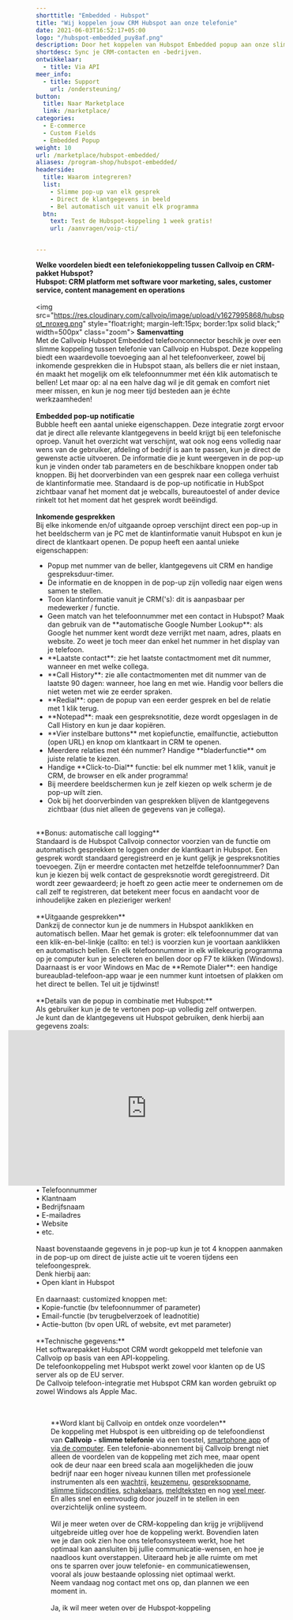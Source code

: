 ```yaml
---
shorttitle: "Embedded - Hubspot"
title: "Wij koppelen jouw CRM Hubspot aan onze telefonie"
date: 2021-06-03T16:52:17+05:00
logo: "/hubspot-embedded_puy8af.png"
description: Door het koppelen van Hubspot Embedded popup aan onze slimme telefonie werk je een stuk efficienter.
shortdesc: Sync je CRM-contacten en -bedrijven.
ontwikkelaar:
  - title: Via API
meer_info:
  - title: Support
    url: /ondersteuning/
button:
  title: Naar Marketplace
  link: /marketplace/
categories:
  - E-commerce
  - Custom Fields
  - Embedded Popup
weight: 10
url: /marketplace/hubspot-embedded/
aliases: /program-shop/hubspot-embedded/
headerside:
  title: Waarom integreren?
  list:
    - Slimme pop-up van elk gesprek
    - Direct de klantgegevens in beeld
    - Bel automatisch uit vanuit elk programma
  btn:
    text: Test de Hubspot-koppeling 1 week gratis!
    url: /aanvragen/voip-cti/


---
```


**Welke voordelen biedt een telefoniekoppeling tussen Callvoip en CRM-pakket Hubspot?<br>
Hubspot: CRM platform met software voor marketing, sales, customer service, content management en operations**<br>
<br><img src="https://res.cloudinary.com/callvoip/image/upload/v1627995868/hubspot_nroxeg.png" style="float:right; margin-left:15px; border:1px solid black;" width=500px" class="zoom">
**Samenvatting**<br>
Met de Callvoip Hubspot Embedded telefoonconnector beschik je over een slimme koppeling tussen telefonie van Callvoip en Hubspot. Deze koppeling biedt een waardevolle toevoeging aan al het telefoonverkeer, zowel bij inkomende gesprekken die in Hubspot staan, als bellers die er niet instaan, én maakt het mogelijk om elk telefoonnummer met één klik automatisch te bellen! Let maar op: al na een halve dag wil je dit gemak en comfort niet meer missen, en kun je nog meer tijd besteden aan je échte werkzaamheden!<br>
<br>
**Embedded pop-up notificatie**<br>
Bubble heeft een aantal unieke eigenschappen. Deze integratie zorgt ervoor dat je direct alle relevante klantgegevens in beeld krijgt bij een telefonische oproep. Vanuit het overzicht wat verschijnt, wat ook nog eens volledig naar wens van de gebruiker, afdeling of bedrijf is aan te passen, kun je direct de gewenste actie uitvoeren. De informatie die je kunt weergeven in de pop-up kun je vinden onder tab parameters en de beschikbare knoppen onder tab knoppen. Bij het doorverbinden van een gesprek naar een collega verhuist de klantinformatie mee. Standaard is de pop-up notificatie in HubSpot zichtbaar vanaf het moment dat je webcalls, bureautoestel of ander device rinkelt tot het moment dat het gesprek wordt beëindigd.<br><br>
**Inkomende gesprekken**<br>
Bij elke inkomende en/of uitgaande oproep verschijnt direct een pop-up in het beeldscherm van je PC met de klantinformatie vanuit Hubspot en kun je direct de klantkaart openen. De popup heeft een aantal unieke eigenschappen: <br>
<div class="usp-list">
<ul>
<li>Popup met nummer van de beller, klantgegevens uit CRM en handige gespreksduur-timer.</li>
<li>De informatie en de knoppen in de pop-up zijn volledig naar eigen wens samen te stellen.</li>
<li>Toon klantinformatie vanuit je CRM('s): dit is aanpasbaar per medewerker / functie. </li>
<li>Geen match van het telefoonnummer met een contact in Hubspot? Maak dan gebruik van de **automatische Google Number Lookup**: als Google het nummer kent wordt deze verrijkt met naam, adres, plaats en website. Zo weet je toch meer dan enkel het nummer in het display van je telefoon.</li>
<li>**Laatste contact**: zie het laatste contactmoment met dit nummer, wanneer en met welke collega.</li>
<li>**Call History**: zie alle contactmomenten met dit nummer van de laatste 90 dagen: wanneer, hoe lang en met wie. Handig voor bellers die niet weten met wie ze eerder spraken.</li>
<li>**Redial**: open de popup van een eerder gesprek en bel de relatie met 1 klik terug.</li>
<li>**Notepad**: maak een gespreksnotitie, deze wordt opgeslagen in de Call History en kun je daar kopiëren.</li>
<li>**Vier instelbare buttons** met kopiefunctie, emailfunctie, actiebutton (open URL) en knop om klantkaart in CRM te openen.</li>
<li>Meerdere relaties met één nummer? Handige **bladerfunctie** om juiste relatie te kiezen. </li>
<li>Handige **Click-to-Dial** functie: bel elk nummer met 1 klik, vanuit je CRM, de browser en elk ander programma!</li>
<li>Bij meerdere beeldschermen kun je zelf kiezen op welk scherm je de pop-up wilt zien.</li>
<li>Ook bij het doorverbinden van gesprekken blijven de klantgegevens zichtbaar (dus niet alleen de gegevens van je collega).</li>
</ul>
</div>
<br>
**Bonus: automatische call logging**<br>
Standaard is de Hubspot Callvoip connector voorzien van de functie om automatisch gesprekken te loggen onder de klantkaart in Hubspot. Een gesprek wordt standaard geregistreerd en je kunt gelijk je gespreksnotities toevoegen. Zijn er meerdre contacten met hetzelfde telefoonnummer? Dan kun je kiezen bij welk contact de gespreksnotie wordt geregistreerd. Dit wordt zeer gewaardeerd; je hoeft zo geen actie meer te ondernemen om de call zelf te registreren, dat betekent meer focus en aandacht voor de inhoudelijke zaken en plezieriger werken!<br>
<br>
**Uitgaande gesprekken**<br>
Dankzij de connector kun je de nummers in Hubspot aanklikken en automatisch bellen. Maar het gemak is groter: elk telefoonnummer dat van een klik-en-bel-linkje (callto: en tel:) is voorzien kun je voortaan aanklikken en automatisch bellen. En elk telefoonnummer in elk willekeurig programma op je computer kun je selecteren en bellen door op F7 te klikken (Windows). <br>
Daarnaast is er voor Windows en Mac de **Remote Dialer**: een handige bureaublad-telefoon-app waar je een nummer kunt intoetsen of plakken om het direct te bellen. Tel uit je tijdwinst! <br>
<br>
**Details van de popup in combinatie met Hubspot:**<br>
Als gebruiker kun je de te vertonen pop-up volledig zelf ontwerpen. <br>
Je kunt dan de klantgegevens uit Hubspot gebruiken, denk hierbij aan gegevens zoals: <br><iframe style="float:right;" width="560" height="315" src="https://www.youtube.com/embed/FnfKlULG3SA?si=JafrxumUWbQZJ4gb&rel=0" title="YouTube video player" frameborder="0" allow="accelerometer; autoplay; clipboard-write; encrypted-media; gyroscope; picture-in-picture; web-share" referrerpolicy="strict-origin-when-cross-origin" allowfullscreen></iframe>
• Telefoonnummer<br>
• Klantnaam<br>
• Bedrijfsnaam<br>
• E-mailadres<br>
• Website<br>
• etc.<br>
<br>
Naast bovenstaande gegevens in je pop-up kun je tot 4 knoppen aanmaken in de pop-up om direct de juiste actie uit te voeren tijdens een telefoongesprek. <br>
Denk hierbij aan:<br>
• Open klant in Hubspot<br>
<br>
En daarnaast: customized knoppen met: <br>
• Kopie-functie (bv telefoonnummer of parameter)<br>
• Email-functie (bv terugbelverzoek of leadnotitie)<br>
• Actie-button (bv open URL of website, evt met parameter) <br>
<br>
**Technische gegevens:**<br>
Het softwarepakket Hubspot CRM wordt gekoppeld met telefonie van Callvoip op basis van een API-koppeling.<br>
De telefoonkoppeling met Hubspot werkt zowel voor klanten op de US server als op de EU server.<br> 
De Callvoip telefoon-integratie met Hubspot CRM kan worden gebruikt op zowel Windows als Apple Mac.<br> 
<br><div class="bg-grey-lightest border border-grey-lightest" style="padding:30px;">
**Word klant bij Callvoip en ontdek onze voordelen**<br>
De koppeling met Hubspot is een uitbreiding op de telefoondienst van <b>Callvoip - slimme telefonie</b> via een toestel, <a href="https://www.callvoip.nl/telefonie/vastmobiel/" target="_blank">smartphone app</a> of <a href="https://www.callvoip.nl/telefonie/bellenmetpc/" target="_blank">via de computer</a>. Een telefonie-abonnement bij Callvoip brengt niet alleen de voordelen van de koppeling met zich mee, maar opent ook de deur naar een breed scala aan mogelijkheden die jouw bedrijf naar een hoger niveau kunnen tillen met professionele instrumenten  als een <a href="https://www.callvoip.nl/telefonie/functionaliteiten/wachtrij/" target="_blank">wachtrij</a>, <a href="https://www.callvoip.nl/telefonie/functionaliteiten/keuzemenu-ivr/" target="_blank">
keuzemenu</a>, <a href="https://www.callvoip.nl/telefonie/functionaliteiten/gespreksopname/" target="_blank">gespreksopname</a>, <a href="https://www.callvoip.nl/telefonie/functionaliteiten/tijdsconditie/" target="_blank">slimme tijdscondities</a>, <a href="https://www.callvoip.nl/telefonie/functionaliteiten/omleiding-flow-control/" target="_blank">schakelaars</a>, <a href="https://www.callvoip.nl/telefonie/functionaliteiten/meldtekst/" target="_blank">meldteksten</a> en nog <a href="https://www.callvoip.nl/telefonie/functionaliteiten/" target="_blank">veel meer</a>. En alles snel en eenvoudig door jouzelf in te stellen in een overzichtelijk online systeem. 
<br><br>
Wil je meer weten over de CRM-koppeling dan krijg je vrijblijvend uitgebreide uitleg over hoe de koppeling werkt.
Bovendien laten we je dan ook zien hoe ons telefoonsysteem werkt, hoe het optimaal kan aansluiten bij jullie communicatie-wensen, en hoe je naadloos kunt overstappen.
Uiteraard heb je alle ruimte om met ons te sparren over jouw telefonie- en communicatiewensen, vooral als jouw bestaande oplossing niet optimaal werkt.<br>
Neem vandaag nog contact met ons op, dan plannen we een moment in.<br>
<br><a onclick="dialog.show();" class="button" style="cursor: pointer;">Ja, ik wil meer weten over de Hubspot-koppeling</a></div>
